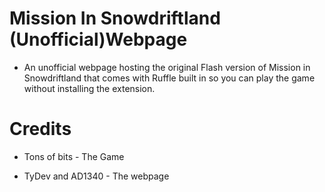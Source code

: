 # Mission In Snowdriftland (Unofficial)Webpage
* An unofficial webpage hosting the original Flash version of Mission in Snowdriftland that comes with Ruffle built in so you can play the game without installing the extension.

# Credits

* Tons of bits - The Game

* TyDev and AD1340 - The webpage
